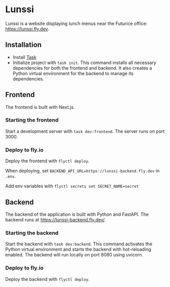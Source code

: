 # Lunssi

Lunssi is a website displaying lunch menus near the Futurice office: https://lunssi.fly.dev.

## Installation

- Install [Task](https://taskfile.dev/installation/)
- Initialize project with `task init`. This command installs all necessary
  dependencies for both the frontend and backend. It also creates a Python
  virtual environment for the backend to manage its dependencies.

## Frontend

The frontend is built with Next.js.

### Starting the frontend

Start a development server with `task dev:frontend`. The server runs on port 3000.

### Deploy to fly.io

Deploy the frontend with `flyctl deploy`.

When deploying, set `BACKEND_API_URL=https://lunssi-backend.fly.dev` in `.env`.

Add env variables with `flyctl secrets set SECRET_NAME=secret`

## Backend

The backend of the application is built with Python and FastAPI. The backend
runs at https://lunssi-backend.fly.dev/.

### Starting the backend

Start the backend with `task dev:backend`. This command activates the Python
virtual environment and starts the backend with hot-reloading enabled. The
backend will run locally on port 8080 using uvicorn.

### Deploy to fly.io

Deploy the backend with `flyctl deploy`.
